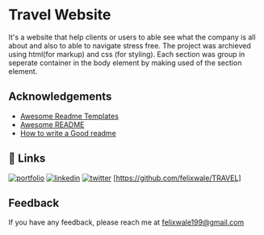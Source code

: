 # Travel Website
It's a website that help clients or users to able see what the company is all about and also to able to navigate stress free.
The project was archieved using html(for markup) and css (for styling). Each section was group in seperate container in the body element by making used of the section element.




## Acknowledgements

 - [Awesome Readme Templates](https://awesomeopensource.com/project/elangosundar/awesome-README-templates)
 - [Awesome README](https://github.com/matiassingers/awesome-readme)
 - [How to write a Good readme](https://bulldogjob.com/news/449-how-to-write-a-good-readme-for-your-github-project)


## 🔗 Links
[![portfolio](https://img.shields.io/badge/my_portfolio-000?style=for-the-badge&logo=ko-fi&logoColor=white)](https://katherinempeterson.com/)
[![linkedin](https://img.shields.io/badge/linkedin-0A66C2?style=for-the-badge&logo=linkedin&logoColor=white)](https://www.linkedin.com/in/tijani-atanda-3b48a11b9)
[![twitter](https://img.shields.io/badge/twitter-1DA1F2?style=for-the-badge&logo=twitter&logoColor=white)](https://twitter.com/@TijaniAtandaOl1)
[https://github.com/felixwale/TRAVEL]

## Feedback

If you have any feedback, please reach me  at felixwale199@gmail.com

